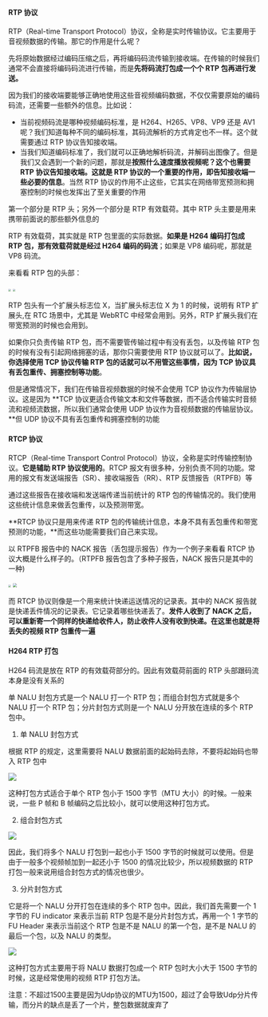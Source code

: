 #### RTP 协议  ####

RTP（Real-time Transport Protocol）协议，全称是实时传输协议。它主要用于音视频数据的传输。那它的作用是什么呢？

先将原始数据经过编码压缩之后，再将编码码流传输到接收端。在传输的时候我们通常不会直接将编码码流进行传输，而是**先将码流打包成一个个 RTP 包再进行发送。**

因为我们的接收端要能够正确地使用这些音视频编码数据，不仅仅需要原始的编码码流，还需要一些额外的信息。比如说：

* 当前视频码流是哪种视频编码标准，是 H264、H265、VP8、VP9 还是 AV1 呢？我们知道每种不同的编码标准，其码流解析的方式肯定也不一样。这个就需要通过 RTP 协议告知接收端。
* 当我们知道编码标准了，我们就可以正确地解析码流，并解码出图像了。但是我们又会遇到一个新的问题，那就是**按照什么速度播放视频呢？这个也需要 RTP 协议告知接收端。这就是 RTP 协议的一个重要的作用，即告知接收端一些必要的信息**。当然 RTP 协议的作用不止这些，它其实在网络带宽预测和拥塞控制的时候也发挥出了至关重要的作用

第一个部分是 RTP 头；另外一个部分是 RTP 有效载荷。其中 RTP 头主要是用来携带前面说的那些额外信息的

RTP 有效载荷，其实就是 RTP 包里面的实际数据。**如果是 H264 编码打包成 RTP 包，那有效载荷就是经过 H264 编码的码流**；如果是 VP8 编码呢，那就是 VP8 码流。

来看看 RTP 包的头部：

<img src="https://static001.geekbang.org/resource/image/14/e6/143a86a6aef7f664beca7268f58e99e6.jpg?wh=1280x426" style="zoom:33%;" />

<img src="https://static001.geekbang.org/resource/image/3b/52/3b724acdcb5a69f3c1831591be49ca52.png?wh=1354x1194" style="zoom:33%;" />

RTP 包头有一个扩展头标志位 X，当扩展头标志位 X 为 1 的时候，说明有 RTP 扩展头,在 RTC 场景中，尤其是 WebRTC 中经常会用到。另外，RTP 扩展头我们在带宽预测的时候也会用到。

如果你只负责传输 RTP 包，而不需要管传输过程中有没有丢包，以及传输 RTP 包的时候有没有引起网络拥塞的话，那你只需要使用 RTP 协议就可以了。**比如说，你选择使用 TCP 协议传输 RTP 包的话就可以不用管这些事情，因为 TCP 协议具有丢包重传、拥塞控制等功能**。



但是通常情况下，我们在传输音视频数据的时候不会使用 TCP 协议作为传输层协议。这是因为 **TCP 协议更适合传输文本和文件等数据，而不适合传输实时音频流和视频流数据，所以我们通常会使用 UDP 协议作为音视频数据的传输层协议。**但 UDP 协议不具有丢包重传和拥塞控制的功能



#### RTCP 协议 ####

RTCP（Real-time Transport Control Protocol）协议，全称是实时传输控制协议。**它是辅助 RTP 协议使用的**。RTCP 报文有很多种，分别负责不同的功能。常用的报文有发送端报告（SR）、接收端报告（RR）、RTP 反馈报告（RTPFB）等

通过这些报告在接收端和发送端传递当前统计的 RTP 包的传输情况的。我们使用这些统计信息来做丢包重传，以及预测带宽。

**RTCP 协议只是用来传递 RTP 包的传输统计信息，本身不具有丢包重传和带宽预测的功能，**而这些功能需要我们自己来实现。



以 RTPFB 报告中的 NACK 报告（丢包提示报告）作为一个例子来看看 RTCP 协议大概是什么样子的。（RTPFB 报告包含了多种子报告，NACK 报告只是其中的一种)

<img src="https://static001.geekbang.org/resource/image/83/cf/8346b7d062d6e18c1700603a2dd1a5cf.jpg?wh=1280x434" style="zoom: 33%;" />



<img src="https://static001.geekbang.org/resource/image/c3/73/c3e2f8185a38c0746be0c0dbd6b52073.jpg?wh=1280x720" style="zoom:50%;" />



而 RTCP 协议则像是一个用来统计快递运送情况的记录表。其中的 NACK 报告就是快递丢件情况的记录表。它记录着哪些快递丢了。**发件人收到了 NACK 之后，可以重新寄一个同样的快递给收件人，防止收件人没有收到快递。在这里也就是将丢失的视频 RTP 包重传一遍**



#### H264 RTP 打包 ####

H264 码流是放在 RTP 的有效载荷部分的。因此有效载荷前面的 RTP 头部跟码流本身是没有关系的

单 NALU 封包方式是一个 NALU 打一个 RTP 包；而组合封包方式就是多个 NALU 打一个 RTP 包；分片封包方式则是一个 NALU 分开放在连续的多个 RTP 包中。



1. 单 NALU 封包方式

根据 RTP 的规定，这里需要将 NALU 数据前面的起始码去除，不要将起始码也带入 RTP 包中

![](https://static001.geekbang.org/resource/image/3d/9b/3d4845a261ef2f7e0683d8a81522ab9b.jpg?wh=1280x504)



这种打包方式适合于单个 RTP 包小于 1500 字节（MTU 大小）的时候。一般来说，一些 P 帧和 B 帧编码之后比较小，就可以使用这种打包方式。



2. 组合封包方式

![](https://static001.geekbang.org/resource/image/9c/c8/9ceee0961afe0be20a20f663fbf932c8.jpg?wh=1280x454)

因此，我们将多个 NALU 打包到一起也小于 1500 字节的时候就可以使用。但是由于一般多个视频帧加到一起还小于 1500 的情况比较少，所以视频数据的 RTP 打包一般来说用组合封包方式的情况也很少。



3. 分片封包方式

它是将一个 NALU 分开打包在连续的多个 RTP 包中。因此，我们首先需要一个 1 字节的 FU indicator 来表示当前 RTP 包是不是分片封包方式，再用一个 1 字节的 FU Header 来表示当前这个 RTP 包是不是 NALU 的第一个包，是不是 NALU 的最后一个包，以及 NALU 的类型。

![](https://static001.geekbang.org/resource/image/14/7b/1402a1e69a71d1d9dff7b4f40920907b.jpg?wh=1280x588)



这种打包方式主要用于将 NALU 数据打包成一个 RTP 包时大小大于 1500 字节的时候，这是经常使用的视频 RTP 打包方法。



注意：不超过1500主要是因为Udp协议的MTU为1500，超过了会导致Udp分片传输，而分片的缺点是丢了一个片，整包数据就废弃了













